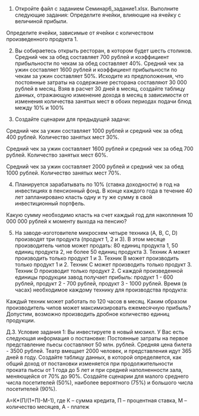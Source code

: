 1. Откройте файл с заданием Семинар6_задание1.xlsx.
Выполните следующие задания:
Определите ячейки, влияющие на ячейку с величиной прибыли.

Определите ячейки, зависимые от ячейки с количеством произведенного продукта 1.

2. Вы собираетесь открыть ресторан, в котором будет шесть столиков.
Средний чек за обед составляет 700 рублей и коэффициент прибыльности по чекам за обед составляет 40%.
Средний чек за ужин составляет 1600 рублей и коэффициент прибыльности по чекам за ужин составляет 50%.
Исходите из предположения, что постоянные затраты на содержание ресторана составляют 30 000 рублей в месяц.
Взяв в расчет 30 дней в месяц, создайте таблицу данных, отражающую изменение дохода в месяц в зависимости от изменения количества занятых мест в обоих периодах подачи блюд между 10% и 100%

3. Создайте сценарии для предыдущей задачи:

Средний чек за ужин составляет 1000 рублей и средний чек за обед 400 рублей. Количество занятых мест 30%.

Средний чек за ужин составляет 1600 рублей и средний чек за обед 700 рублей. Количество занятых мест 60%.

Средний чек за ужин составляет 2000 рублей и средний чек за обед 1000 рублей. Количество занятых мест 70%.

4. Планируется зарабатывать по 10% (ставка доходности) в год на инвестициях в пенсионный фонд. В конце каждого года в течение 40 лет запланировано класть одну и ту же сумму в свой инвестиционный портфель. 

Какую сумму необходимо класть на счет каждый год для накопления 10 000 000 рублей к моменту выхода на пенсию?

5. На заводе-изготовителе микросхем четыре техника (A, B, C, D) производят три продукта (продукт 1, 2 и 3). 
В этом месяце производитель чипов может продать:
80 единиц продукта 1,
50 единиц продукта 2,
не более 50 единиц продукта 3.
Техник А может производить только продукт 1 и 3.
Техник B может производить только продукт 1 и 2.
Техник С может производить только продукт 3.
Техник D производит только продукт 2.
С каждой произведенной единицы продукции завод получает прибыль:
продукт 1 - 600 рублей,
продукт 2 - 700 рублей,
продукт 3 - 1000 рублей.
Время (в часах) необходимое каждому технику для производства продукта:

Каждый техник может работать по 120 часов в месяц.
Каким образом производитель чипов может максимизировать ежемесячную прибыль?
Допустим, возможно производить дробное количество единиц продукции.

Д.З.
Условие задания 1:
Вы инвестируете в новый мюзикл. У Вас есть следующая информация о постановке:
Постоянные затраты на первое представление пьесы составляют 50 млн. рублей.
Средняя цена билета - 3500 рублей.
Театр вмещает 2000 человек, и представления идут 365 дней в году.
Создайте таблицу данных, в которой определяется, как общий доход от постановки изменяется при продолжительности проката пьесы от 1 года до 5 лет и при средней наполненности зала, меняющейся от 70% до 90%. 
Создайте сценарии для малого среднего числа посетителей (50%), наиболее вероятного (75%) и большого числа посетителей (90%).

А=К*(П/(1+П)-М-1), где К – сумма кредита, П – процентная ставка, М – количество месяцев, А - платеж
